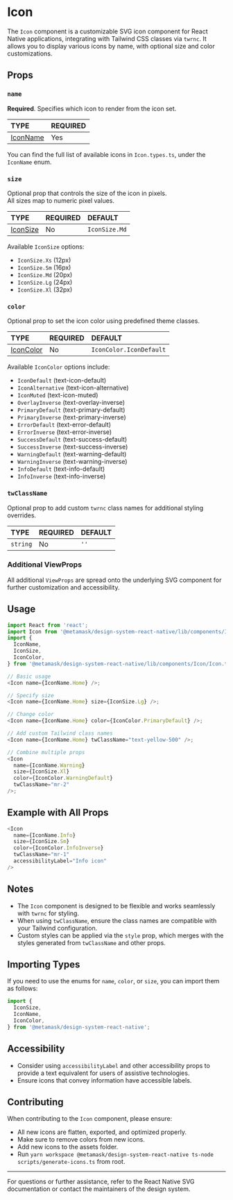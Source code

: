 # Icon

The `Icon` component is a customizable SVG icon component for React Native applications, integrating with Tailwind CSS classes via `twrnc`. It allows you to display various icons by name, with optional size and color customizations.

## Props

### `name`

**Required**. Specifies which icon to render from the icon set.

| TYPE                             | REQUIRED |
| :------------------------------- | :------- |
| [IconName](./Icon.types.ts#L---) | Yes      |

You can find the full list of available icons in `Icon.types.ts`, under the `IconName` enum.

### `size`

Optional prop that controls the size of the icon in pixels.  
All sizes map to numeric pixel values.

| TYPE                             | REQUIRED | DEFAULT       |
| :------------------------------- | :------- | :------------ |
| [IconSize](./Icon.types.ts#L---) | No       | `IconSize.Md` |

Available `IconSize` options:

- `IconSize.Xs` (12px)
- `IconSize.Sm` (16px)
- `IconSize.Md` (20px)
- `IconSize.Lg` (24px)
- `IconSize.Xl` (32px)

### `color`

Optional prop to set the icon color using predefined theme classes.

| TYPE                              | REQUIRED | DEFAULT                 |
| :-------------------------------- | :------- | :---------------------- |
| [IconColor](./Icon.types.ts#L---) | No       | `IconColor.IconDefault` |

Available `IconColor` options include:

- `IconDefault` (text-icon-default)
- `IconAlternative` (text-icon-alternative)
- `IconMuted` (text-icon-muted)
- `OverlayInverse` (text-overlay-inverse)
- `PrimaryDefault` (text-primary-default)
- `PrimaryInverse` (text-primary-inverse)
- `ErrorDefault` (text-error-default)
- `ErrorInverse` (text-error-inverse)
- `SuccessDefault` (text-success-default)
- `SuccessInverse` (text-success-inverse)
- `WarningDefault` (text-warning-default)
- `WarningInverse` (text-warning-inverse)
- `InfoDefault` (text-info-default)
- `InfoInverse` (text-info-inverse)

### `twClassName`

Optional prop to add custom `twrnc` class names for additional styling overrides.

| TYPE     | REQUIRED | DEFAULT |
| :------- | :------- | :------ |
| `string` | No       | `''`    |

### Additional ViewProps

All additional `ViewProps` are spread onto the underlying SVG component for further customization and accessibility.

## Usage

```javascript
import React from 'react';
import Icon from '@metamask/design-system-react-native/lib/components/Icon';
import {
  IconName,
  IconSize,
  IconColor,
} from '@metamask/design-system-react-native/lib/components/Icon/Icon.types';

// Basic usage
<Icon name={IconName.Home} />;

// Specify size
<Icon name={IconName.Home} size={IconSize.Lg} />;

// Change color
<Icon name={IconName.Home} color={IconColor.PrimaryDefault} />;

// Add custom Tailwind class names
<Icon name={IconName.Home} twClassName="text-yellow-500" />;

// Combine multiple props
<Icon
  name={IconName.Warning}
  size={IconSize.Xl}
  color={IconColor.WarningDefault}
  twClassName="mr-2"
/>;
```

## Example with All Props

```javascript
<Icon
  name={IconName.Info}
  size={IconSize.Sm}
  color={IconColor.InfoInverse}
  twClassName="mr-1"
  accessibilityLabel="Info icon"
/>
```

## Notes

- The `Icon` component is designed to be flexible and works seamlessly with `twrnc` for styling.
- When using `twClassName`, ensure the class names are compatible with your Tailwind configuration.
- Custom styles can be applied via the `style` prop, which merges with the styles generated from `twClassName` and other props.

## Importing Types

If you need to use the enums for `name`, `color`, or `size`, you can import them as follows:

```javascript
import {
  IconSize,
  IconName,
  IconColor,
} from '@metamask/design-system-react-native';
```

## Accessibility

- Consider using `accessibilityLabel` and other accessibility props to provide a text equivalent for users of assistive technologies.
- Ensure icons that convey information have accessible labels.

## Contributing

When contributing to the `Icon` component, please ensure:

- All new icons are flatten, exported, and optimized properly.
- Make sure to remove colors from new icons.
- Add new icons to the assets folder.
- Run `yarn workspace @metamask/design-system-react-native ts-node scripts/generate-icons.ts` from root.

---

For questions or further assistance, refer to the React Native SVG documentation or contact the maintainers of the design system.
